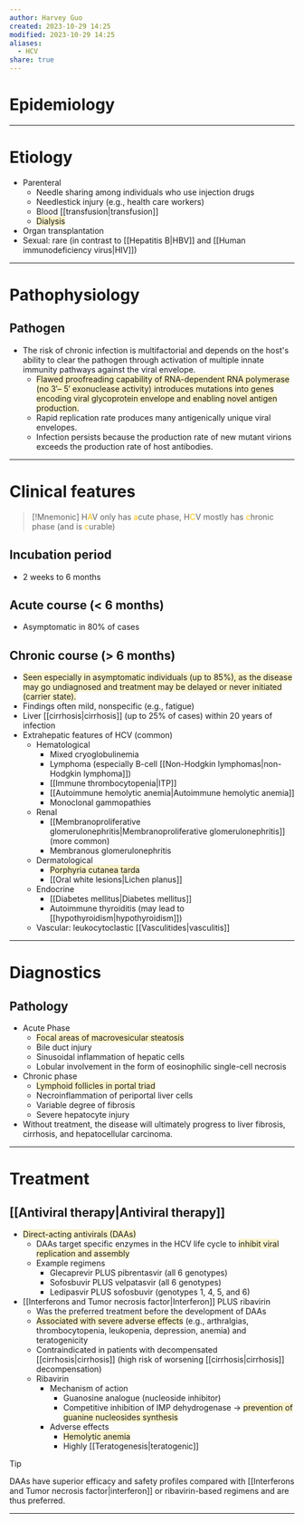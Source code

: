 ```yaml
---
author: Harvey Guo
created: 2023-10-29 14:25
modified: 2023-10-29 14:25
aliases:
  - HCV
share: true
---
```

# Epidemiology


---
# Etiology
- Parenteral
	- Needle sharing among individuals who use injection drugs 
	- Needlestick injury (e.g., health care workers)
	- Blood [[transfusion|transfusion]]
	- <span style="background:rgba(240, 200, 0, 0.2)">Dialysis</span>
- Organ transplantation
- Sexual: rare (in contrast to [[Hepatitis B|HBV]] and [[Human immunodeficiency virus|HIV]])

---
# Pathophysiology
## Pathogen
- The risk of chronic infection is multifactorial and depends on the host's ability to clear the pathogen through activation of multiple innate immunity pathways against the viral envelope. 
	- <span style="background:rgba(240, 200, 0, 0.2)">Flawed proofreading capability of RNA-dependent RNA polymerase (no 3′– 5′ exonuclease activity) introduces mutations into genes encoding viral glycoprotein envelope and enabling novel antigen production.</span>
	- Rapid replication rate produces many antigenically unique viral envelopes.
	- Infection persists because the production rate of new mutant virions exceeds the production rate of host antibodies.

---
# Clinical features
>[!Mnemonic] 
>H<font color="#ffc000">A</font>V only has <font color="#ffc000">a</font>cute phase, H<font color="#ffc000">C</font>V mostly has <font color="#ffc000">c</font>hronic phase (and is <font color="#ffc000">c</font>urable)

## Incubation period
- 2 weeks to 6 months
## Acute course (< 6 months)
- Asymptomatic in 80% of cases
## Chronic course (> 6 months)
- <span style="background:rgba(240, 200, 0, 0.2)">Seen especially in asymptomatic individuals (up to 85%), as the disease may go undiagnosed and treatment may be delayed or never initiated (carrier state).</span>
- Findings often mild, nonspecific (e.g., fatigue)
- Liver [[cirrhosis|cirrhosis]] (up to 25% of cases) within 20 years of infection
- Extrahepatic features of HCV (common) 
	- Hematological
		- Mixed cryoglobulinemia
		- Lymphoma (especially B-cell [[Non-Hodgkin lymphomas|non-Hodgkin lymphoma]])
		- [[Immune thrombocytopenia|ITP]]
		- [[Autoimmune hemolytic anemia|Autoimmune hemolytic anemia]]
		- Monoclonal gammopathies
	- Renal
		- [[Membranoproliferative glomerulonephritis|Membranoproliferative glomerulonephritis]] (more common)
		- Membranous glomerulonephritis
	- Dermatological
		- <span style="background:rgba(240, 200, 0, 0.2)">Porphyria cutanea tarda</span>
		- [[Oral white lesions|Lichen planus]]
	- Endocrine
		- [[Diabetes mellitus|Diabetes mellitus]]
		- Autoimmune thyroiditis (may lead to [[hypothyroidism|hypothyroidism]])
	- Vascular: leukocytoclastic [[Vasculitides|vasculitis]]

---
# Diagnostics
## Pathology
- Acute Phase 
	- <span style="background:rgba(240, 200, 0, 0.2)">Focal areas of macrovesicular steatosis</span>
	- Bile duct injury
	- Sinusoidal inflammation of hepatic cells
	- Lobular involvement in the form of eosinophilic single-cell necrosis
- Chronic phase
	- <span style="background:rgba(240, 200, 0, 0.2)">Lymphoid follicles in portal triad</span>
	- Necroinflammation of periportal liver cells
	- Variable degree of fibrosis
	- Severe hepatocyte injury
- Without treatment, the disease will ultimately progress to liver fibrosis, cirrhosis, and hepatocellular carcinoma.

---
# Treatment
## [[Antiviral therapy|Antiviral therapy]]
- <span style="background:rgba(240, 200, 0, 0.2)">Direct-acting antivirals (DAAs)</span>
	- DAAs target specific enzymes in the HCV life cycle to <span style="background:rgba(240, 200, 0, 0.2)">inhibit viral replication and assembly</span>
	- Example regimens
		- Glecaprevir PLUS pibrentasvir (all 6 genotypes)
		- Sofosbuvir PLUS velpatasvir (all 6 genotypes)
		- Ledipasvir PLUS sofosbuvir (genotypes 1, 4, 5, and 6)
- [[Interferons and Tumor necrosis factor|Interferon]] PLUS ribavirin
	- Was the preferred treatment before the development of DAAs
	- <span style="background:rgba(240, 200, 0, 0.2)">Associated with severe adverse effects</span> (e.g., arthralgias, thrombocytopenia, leukopenia, depression, anemia) and teratogenicity
	- Contraindicated in patients with decompensated [[cirrhosis|cirrhosis]] (high risk of worsening [[cirrhosis|cirrhosis]] decompensation)
	- Ribavirin
		- Mechanism of action
			- Guanosine analogue (nucleoside inhibitor)
			- Competitive inhibition of IMP dehydrogenase → <span style="background:rgba(240, 200, 0, 0.2)">prevention of guanine nucleosides synthesis</span>
		- Adverse effects
			- <span style="background:rgba(240, 200, 0, 0.2)">Hemolytic anemia</span>
			- Highly [[Teratogenesis|teratogenic]]

>[!tip] 
>DAAs have superior efficacy and safety profiles compared with [[Interferons and Tumor necrosis factor|interferon]] or ribavirin-based regimens and are thus preferred.

---
